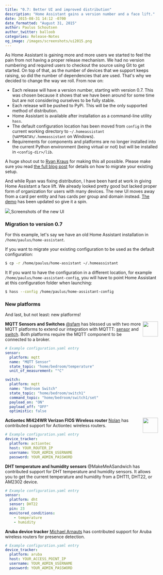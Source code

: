 ```yaml
---
title: "0.7: Better UI and improved distribution"
description: "Home Assistant gains a version number and a face lift."
date: 2015-08-31 14:12 -0700
date_formatted: "August 31, 2015"
author: Paulus Schoutsen
author_twitter: balloob
categories: Release-Notes
og_image: /images/screenshots/ui2015.png
---
```


As Home Assistant is gaining more and more users we started to feel the pain from not having a proper release mechanism. We had no version numbering and required users to checkout the source using Git to get started. On top of that, as the number of devices that we support keeps raising, so did the number of dependencies that are used. That's why we decided to change the way we roll. From now on:

 - Each release will have a version number, starting with version 0.7. This was chosen because it shows that we have been around for some time but are not considering ourselves to be fully stable.
 - Each release will be pushed to PyPi. This will be the only supported method of distribution.
 - Home Assistant is available after installation as a command-line utility `hass`.
 - The default configuration location has been moved from `config` in the current working directory to `~/.homeassistant` (`%APPDATA%/.homeassistant` on Windows).
 - Requirements for components and platforms are no longer installed into the current Python environment (being virtual or not) but will be installed in `<config-dir>/lib`.

A huge shout out to [Ryan Kraus](https://github.com/rmkraus) for making this all possible. Please make sure you read [the full blog post][self] for details on how to migrate your existing setup.

[self]: /blog/2015/08/31/version-7-revamped-ui-and-improved-distribution/#read-more

And while Ryan was fixing distribution, I have been hard at work in giving Home Assistant a face lift. We already looked pretty good but lacked proper form of organization for users with many devices. The new UI moves away from a card per entity and has cards per group and domain instead. [The demo](/demo/) has been updated so give it a spin.

<p class='img'>
  <a href='/demo/'>
    <img src='/images/screenshots/ui2015.png' />
  </a>
  Screenshots of the new UI
</p>

<!--more-->

### Migration to version 0.7

For this example, let's say we have an old Home Assistant installation in `/home/paulus/home-assistant`.

If you want to migrate your existing configuration to be used as the default configuration:

```bash
$ cp -r /home/paulus/home-assistant ~/.homeassistant
```

It If you want to have the configuration in a different location, for example `/home/paulus/home-assistant-config`, you will have to point Home Assistant at this configuration folder when launching:

```bash
$ hass --config /home/paulus/home-assistant-config
```

### New platforms

And last, but not least: new platforms!

__MQTT Sensors and Switches__
<img src='/images/supported_brands/mqtt.png' style='border:none; box-shadow: none; float: right;' height='50' /> [@sfam](https://github.com/sfam) has blessed us with two more MQTT platforms to extend our integration with MQTTT: [sensor][mqtt-sensor] and [switch][mqtt-switch]. Both platforms require the MQTT component to be connected to a broker.

[mqtt-sensor]: /integrations/sensor.mqtt/
[mqtt-switch]: /integrations/switch.mqtt/

```yaml
# Example configuration.yaml entry
sensor:
  platform: mqtt
  name: "MQTT Sensor"
  state_topic: "home/bedroom/temperature"
  unit_of_measurement: "°C"

switch:
  platform: mqtt
  name: "Bedroom Switch"
  state_topic: "home/bedroom/switch1"
  command_topic: "home/bedroom/switch1/set"
  payload_on: "ON"
  payload_off: "OFF"
  optimistic: false
```

__Actiontec MI424WR Verizon FIOS Wireless router__
<img src='/images/supported_brands/actiontec.png' style='border:none; box-shadow: none; float: right;' height='50' /> [Nolan](https://github.com/nkgilley) has contributed support for Actiontec wireless routers.

```yaml
# Example configuration.yaml entry
device_tracker:
  platform: actiontec
  host: YOUR_ROUTER_IP
  username: YOUR_ADMIN_USERNAME
  password: YOUR_ADMIN_PASSWORD
```

__DHT temperature and humidity sensors__
@MakeMeASandwich has contributed support for DHT temperature and humidity sensors. It allows you to get the current temperature and humidity from a DHT11, DHT22, or AM2302 device.

```yaml
# Example configuration.yaml entry
sensor:
  platform: dht
  sensor: DHT22
  pin: 23
  monitored_conditions:
    - temperature
    - humidity
```

__Aruba device tracker__
[Michael Arnauts](https://github.com/michaelarnauts) has contributed support for Aruba wireless routers for presence detection.

```yaml
# Example configuration.yaml entry
device_tracker:
  platform: aruba
  host: YOUR_ACCESS_POINT_IP
  username: YOUR_ADMIN_USERNAME
  password: YOUR_ADMIN_PASSWORD
```
